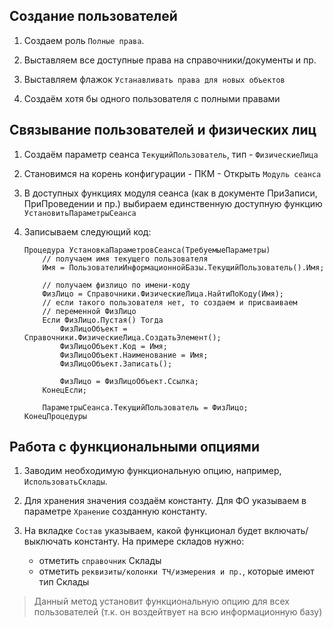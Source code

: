 

## Создание пользователей

1. Создаем роль `Полные права`.

2. Выставляем все доступные права на справочники/документы и пр. 

3. Выставляем флажок `Устанавливать права для новых объектов`

4. Создаём хотя бы одного пользователя с полными правами


## Связывание пользователей и физических лиц

1. Создаём параметр сеанса `ТекущийПользователь`, тип - `ФизическиеЛица`

2. Становимся на корень конфигурации - ПКМ - Открыть `Модуль сеанса`

3. В доступных функциях модуля сеанса (как в документе ПриЗаписи, ПриПроведении и пр.) выбираем единственную доступную функцию `УстановитьПараметрыСеанса`

4. Записываем следующий код:
    ```1c
    Процедура УстановкаПараметровСеанса(ТребуемыеПараметры)  
        // получаем имя текущего пользователя
        Имя = ПользователиИнформационнойБазы.ТекущийПользователь().Имя;
        
        // получаем физлицо по имени-коду
        ФизЛицо = Справочники.ФизическиеЛица.НайтиПоКоду(Имя);
        // если такого пользователя нет, то создаем и присваиваем 
        // переменной ФизЛицо
        Если ФизЛицо.Пустая() Тогда 
            ФизЛицоОбъект = Справочники.ФизическиеЛица.СоздатьЭлемент();
            ФизЛицоОбъект.Код = Имя;
            ФизЛицоОбъект.Наименование = Имя;
            ФизЛицоОбъект.Записать();
            
            ФизЛицо = ФизЛицоОбъект.Ссылка;
        КонецЕсли; 
        
        ПараметрыСеанса.ТекущийПользователь = ФизЛицо;
    КонецПроцедуры
    ```

## Работа с функциональными опциями

1. Заводим необходимую функциональную опцию, например, `ИспользоватьСклады`.

2. Для хранения значения создаём константу. Для ФО указываем в параметре `Хранение` созданную константу.

3. На вкладке `Состав` указываем, какой функционал будет включать/выключать константу. На примере складов нужно:
    - отметить `справочник` Склады
    - отметить `реквизиты/колонки ТЧ/измерения и пр.`, которые имеют тип Склады

> Данный метод установит функциональную опцию для всех пользователей (т.к. он воздейтвует на всю информационную базу)
